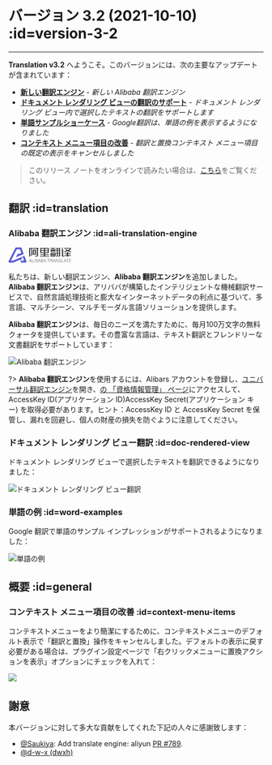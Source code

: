 # バージョン 3.2 (2021-10-10) :id=version-3-2

---

**Translation v3.2** へようこそ。このバージョンには、次の主要なアップデートが含まれています：

- [**新しい翻訳エンジン**](#ali-translation-engine) - _新しい Alibaba 翻訳エンジン_
- [**ドキュメント レンダリング ビューの翻訳のサポート**](#doc-rendered-view) - _ドキュメント レンダリング ビュー内で選択したテキストの翻訳をサポートします_
- [**単語サンプルショーケース**](#word-examples) - _Google翻訳は、単語の例を表示するようになりました_
- [**コンテキスト メニュー項目の改善**](#context-menu-items) - _翻訳と置換コンテキスト メニュー項目の既定の表示をキャンセルしました_

> このリリース ノートをオンラインで読みたい場合は、[こちら](#/ja/updates ':ignore :target=_blank')をご覧ください。


## 翻訳 :id=translation
### Alibaba 翻訳エンジン :id=ali-translation-engine

![Alibaba 翻訳エンジン](/img/logo/ali_translate.png)

私たちは、新しい翻訳エンジン、**Alibaba 翻訳エンジン**を追加しました。**Alibaba 翻訳エンジン**は、アリババが構築したインテリジェントな機械翻訳サービスで、自然言語処理技術と膨大なインターネットデータの利点に基づいて、多言語、マルチシーン、マルチモーダル言語ソリューションを提供します。

**Alibaba 翻訳エンジン**は、毎日のニーズを満たすために、毎月100万文字の無料クォータを提供しています。その豊富な言語は、テキスト翻訳とフレンドリーな文書翻訳をサポートしています：

![Alibaba 翻訳エンジン](/updates/img/v3_2/ali_doc_translation.png)

?> **Alibaba 翻訳エンジン**を使用するには、Alibars アカウントを登録し、[ユニバーサル翻訳エンジン](https://www.aliyun.com/product/ai/base_alimt)を開き、[の 「資格情報管理」 ページ](https://ram.console.aliyun.com/manage/ak)にアクセスして、AccessKey ID(アプリケーション ID)AccessKey Secret(アプリケーション キー) を取得必要があります。ヒント：AccessKey ID と AccessKey Secret を保管し、漏れを回避し、個人の財産の損失を防ぐように注意してください。

### ドキュメント レンダリング ビュー翻訳 :id=doc-rendered-view

ドキュメント レンダリング ビューで選択したテキストを翻訳できるようになりました：

![ドキュメント レンダリング ビュー翻訳](/updates/img/v3_2/translate_selection.gif)

### 単語の例 :id=word-examples

Google 翻訳で単語のサンプル インプレッションがサポートされるようになりました：

![単語の例](/updates/img/v3_2/examples.png)

## 概要 :id=general
### コンテキスト メニュー項目の改善 :id=context-menu-items

コンテキストメニューをより簡潔にするために、コンテキストメニューのデフォルト表示で「翻訳と置換」操作をキャンセルしました。デフォルトの表示に戻す必要がある場合は、プラグイン設定ページで「右クリックメニューに置換アクションを表示」オプションにチェックを入れて：

![](/updates/img/v3_2/replacement_action_option.png)

## 謝意

本バージョンに対して多大な貢献をしてくれた下記の人々に感謝致します：

- [@Saukiya](https://github.com/Saukiya): Add translate engine: aliyun [PR #789](https://github.com/YiiGuxing/TranslationPlugin/pull/789).
- [@d-w-x (dwxh)](https://github.com/d-w-x)
